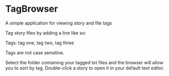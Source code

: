 # TagBrowser
A simple application for viewing story and file tags

Tag story files by adding a line like so:

Tags: tag one, tag two, tag three

Tags are not case sensitive. 

Select the folder containing your tagged txt files and the browser will allow you to sort by tag. Double-click a story to open it in your default text editor.
